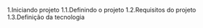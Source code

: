 1.Iniciando projeto
    1.1.Definindo o projeto
    1.2.Requisitos do projeto
    1.3.Definição da tecnologia